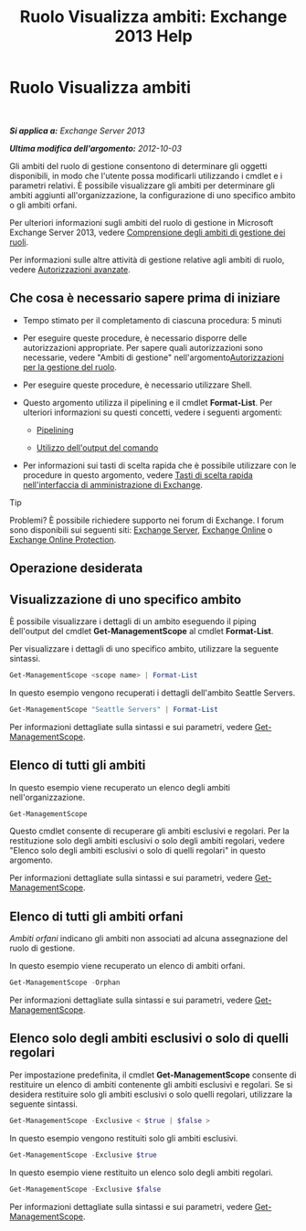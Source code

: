 ﻿---
title: 'Ruolo Visualizza ambiti: Exchange 2013 Help'
TOCTitle: Ruolo Visualizza ambiti
ms:assetid: 0bb3a434-6651-473a-94eb-4eb9a34e6f70
ms:mtpsurl: https://technet.microsoft.com/it-it/library/Dd335084(v=EXCHG.150)
ms:contentKeyID: 50480007
ms.date: 05/22/2018
mtps_version: v=EXCHG.150
ms.translationtype: MT
---

# Ruolo Visualizza ambiti

 

_**Si applica a:** Exchange Server 2013_

_**Ultima modifica dell'argomento:** 2012-10-03_

Gli ambiti del ruolo di gestione consentono di determinare gli oggetti disponibili, in modo che l'utente possa modificarli utilizzando i cmdlet e i parametri relativi. È possibile visualizzare gli ambiti per determinare gli ambiti aggiunti all'organizzazione, la configurazione di uno specifico ambito o gli ambiti orfani.

Per ulteriori informazioni sugli ambiti del ruolo di gestione in Microsoft Exchange Server 2013, vedere [Comprensione degli ambiti di gestione dei ruoli](understanding-management-role-scopes-exchange-2013-help.md).

Per informazioni sulle altre attività di gestione relative agli ambiti di ruolo, vedere [Autorizzazioni avanzate](advanced-permissions-exchange-2013-help.md).

## Che cosa è necessario sapere prima di iniziare

  - Tempo stimato per il completamento di ciascuna procedura: 5 minuti

  - Per eseguire queste procedure, è necessario disporre delle autorizzazioni appropriate. Per sapere quali autorizzazioni sono necessarie, vedere "Ambiti di gestione" nell'argomento[Autorizzazioni per la gestione del ruolo](role-management-permissions-exchange-2013-help.md).

  - Per eseguire queste procedure, è necessario utilizzare Shell.

  - Questo argomento utilizza il pipelining e il cmdlet **Format-List**. Per ulteriori informazioni su questi concetti, vedere i seguenti argomenti:
    
      - [Pipelining](https://technet.microsoft.com/it-it/library/aa998260\(v=exchg.150\))
    
      - [Utilizzo dell'output del comando](working-with-command-output-exchange-2013-help.md)

  - Per informazioni sui tasti di scelta rapida che è possibile utilizzare con le procedure in questo argomento, vedere [Tasti di scelta rapida nell'interfaccia di amministrazione di Exchange](keyboard-shortcuts-in-the-exchange-admin-center-exchange-online-protection-help.md).


> [!TIP]
> Problemi? È possibile richiedere supporto nei forum di Exchange. I forum sono disponibili sui seguenti siti: <A href="https://go.microsoft.com/fwlink/p/?linkid=60612">Exchange Server</A>, <A href="https://go.microsoft.com/fwlink/p/?linkid=267542">Exchange Online</A> o <A href="https://go.microsoft.com/fwlink/p/?linkid=285351">Exchange Online Protection</A>.



## Operazione desiderata

## Visualizzazione di uno specifico ambito

È possibile visualizzare i dettagli di un ambito eseguendo il piping dell'output del cmdlet **Get-ManagementScope** al cmdlet **Format-List**.

Per visualizzare i dettagli di uno specifico ambito, utilizzare la seguente sintassi.

```powershell
Get-ManagementScope <scope name> | Format-List
```

In questo esempio vengono recuperati i dettagli dell'ambito Seattle Servers.

```powershell
Get-ManagementScope "Seattle Servers" | Format-List
```

Per informazioni dettagliate sulla sintassi e sui parametri, vedere [Get-ManagementScope](https://technet.microsoft.com/it-it/library/dd298180\(v=exchg.150\)).

## Elenco di tutti gli ambiti

In questo esempio viene recuperato un elenco degli ambiti nell'organizzazione.

```powershell
Get-ManagementScope
```

Questo cmdlet consente di recuperare gli ambiti esclusivi e regolari. Per la restituzione solo degli ambiti esclusivi o solo degli ambiti regolari, vedere "Elenco solo degli ambiti esclusivi o solo di quelli regolari" in questo argomento.

Per informazioni dettagliate sulla sintassi e sui parametri, vedere [Get-ManagementScope](https://technet.microsoft.com/it-it/library/dd298180\(v=exchg.150\)).

## Elenco di tutti gli ambiti orfani

*Ambiti orfani* indicano gli ambiti non associati ad alcuna assegnazione del ruolo di gestione.

In questo esempio viene recuperato un elenco di ambiti orfani.

```powershell
Get-ManagementScope -Orphan
```

Per informazioni dettagliate sulla sintassi e sui parametri, vedere [Get-ManagementScope](https://technet.microsoft.com/it-it/library/dd298180\(v=exchg.150\)).

## Elenco solo degli ambiti esclusivi o solo di quelli regolari

Per impostazione predefinita, il cmdlet **Get-ManagementScope** consente di restituire un elenco di ambiti contenente gli ambiti esclusivi e regolari. Se si desidera restituire solo gli ambiti esclusivi o solo quelli regolari, utilizzare la seguente sintassi.

```powershell
Get-ManagementScope -Exclusive < $true | $false >
```

In questo esempio vengono restituiti solo gli ambiti esclusivi.

```powershell
Get-ManagementScope -Exclusive $true
```

In questo esempio viene restituito un elenco solo degli ambiti regolari.

```powershell
Get-ManagementScope -Exclusive $false
```

Per informazioni dettagliate sulla sintassi e sui parametri, vedere [Get-ManagementScope](https://technet.microsoft.com/it-it/library/dd298180\(v=exchg.150\)).

